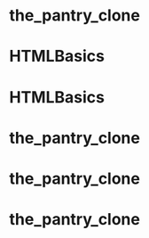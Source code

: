 # the_pantry_clone
# HTMLBasics
# HTMLBasics
# the_pantry_clone
# the_pantry_clone
# the_pantry_clone

